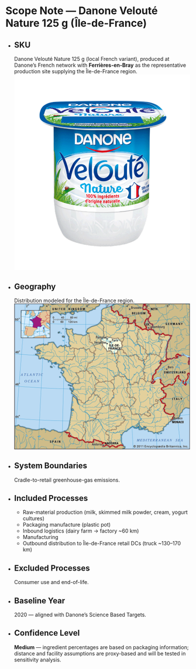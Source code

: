 # Scope Note — Danone Velouté Nature 125 g (Île-de-France)

- ## SKU  
  Danone Velouté Nature 125 g (local French variant), produced at Danone’s French network with **Ferrières-en-Bray** as the representative production site supplying the Île-de-France region.  
  ![](../images/veloute_nature.png)

- ## Geography  
  Distribution modeled for the Île-de-France region.  
  ![](../images/ile_de_France.jpg)

- ## System Boundaries  
  Cradle-to-retail greenhouse-gas emissions.

- ## Included Processes  
  - Raw-material production (milk, skimmed milk powder, cream, yogurt cultures)  
  - Packaging manufacture (plastic pot)  
  - Inbound logistics (dairy farm → factory ~60 km)  
  - Manufacturing  
  - Outbound distribution to Île-de-France retail DCs (truck ~130–170 km)

- ## Excluded Processes  
  Consumer use and end-of-life.

- ## Baseline Year  
  2020 — aligned with Danone’s Science Based Targets.

- ## Confidence Level  
  **Medium** — ingredient percentages are based on packaging information; distance and facility assumptions are proxy-based and will be tested in sensitivity analysis.
